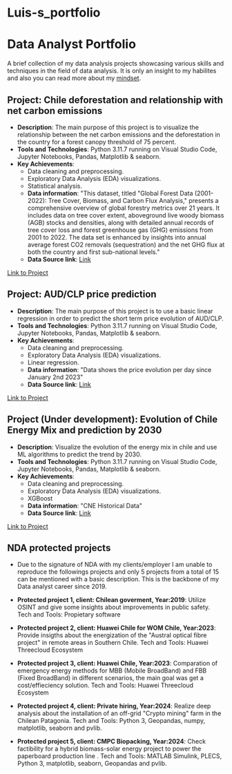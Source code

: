 # Luis-s_portfolio
# Data Analyst Portfolio

A brief collection of my data analysis projects showcasing various skills and techniques in the field of data analysis. It is only an insight to my habilites and also you can read more about my [mindset](https://github.com/LFMoya01/Luis-s_portfolio/blob/main/My%20mindset).

## Project: Chile deforestation and relationship with net carbon emissions

- **Description**: The main purpose of this project is to visualize the relationship between the net carbon emissions and the deforestation in the country for a forest canopy threshold of 75 percent.
- **Tools and Technologies**: Python 3.11.7 running on Visual Studio Code, Jupyter Notebooks, Pandas, Matplotlib & seaborn.
- **Key Achievements**:
  - Data cleaning and preprocessing.
  - Exploratory Data Analysis (EDA) visualizations.
  - Statistical analysis.
  - **Data information**: "This dataset, titled "Global Forest Data (2001-2022): Tree Cover, Biomass, and Carbon Flux Analysis," presents a comprehensive overview of global forestry metrics over 21 years. It includes data on tree cover                                 extent, aboveground live woody biomass (AGB) stocks and densities, along with detailed annual records of tree cover loss and forest greenhouse gas (GHG) emissions from 2001 to 2022. The data set is enhanced by                                insights into annual average forest CO2 removals (sequestration) and the net GHG flux at both the country and first sub-national levels."
  - **Data Source link**: [Link](https://www.kaggle.com/datasets/karnikakapoor/global-forest-data-2001-2022)

[Link to Project](https://github.com/LFMoya01/Luis-s_portfolio/blob/c42681d9fb2a463e30dfe5324dc883e29bc7918d/Deforestation.ipynb)

## Project: AUD/CLP price prediction

- **Description**: The main purpose of this project is to use a basic linear regression in order to predict the short term price evolution of AUD/CLP.
- **Tools and Technologies**: Python 3.11.7 running on Visual Studio Code, Jupyter Notebooks, Pandas, Matplotlib & seaborn.
- **Key Achievements**:
  - Data cleaning and preprocessing.
  - Exploratory Data Analysis (EDA) visualizations.
  - Linear regression.
  - **Data information**: "Data shows the price evolution per day since January 2nd 2023"
  - **Data Source link**: [Link](https://www.investing.com/currencies/aud-clp-historical-data)

[Link to Project](https://github.com/LFMoya01/Luis-s_portfolio/blob/5c39a2aa48a7811e27be416194e265d2b7660c00/Cosas/CLPAUDEstimation.py)

## Project (Under development): Evolution of Chile Energy Mix and prediction by 2030

- **Description**: Visualize the evolution of the energy mix in chile and use ML algorithms to predict the trend by 2030.
- **Tools and Technologies**: Python 3.11.7 running on Visual Studio Code, Jupyter Notebooks, Pandas, Matplotlib & seaborn.
- **Key Achievements**:
  - Data cleaning and preprocessing.
  - Exploratory Data Analysis (EDA) visualizations.
  - XGBoost
  - **Data information**: "CNE Historical Data"
  - **Data Source link**: [Link]()

[Link to Project]()


## NDA protected projects

- Due to the signature of NDA with my clients/employer I am unable to reproduce the followings projects and only 5 projects from a total of 15 can be mentioned with a basic description. This is the backbone of my Data analyst career since 2019.

- **Protected project 1, client: Chilean goverment, Year:2019**: Utilize OSINT and give some insights about improvements in public safety. Tech and Tools: Propietary software
- **Protected project 2, client: Huawei Chile for WOM Chile, Year:2023**: Provide insigths about the energization of the "Austral optical fibre project" in remote areas in Southern Chile. Tech and Tools: Huawei Threecloud Ecosystem
- **Protected project 3, client: Huawei Chile, Year:2023**: Comparation of emergency energy methods for MBB (Mobile BroadBand) and FBB (Fixed BroadBand) in different scenarios, the main goal was get a cost/effieciency solution. Tech and Tools: Huawei Threecloud Ecosystem
- **Protected project 4, client: Private hiring, Year:2024**: Realize deep analysis about the installation of an off-grid "Crypto mining" farm in the Chilean Patagonia. Tech and Tools: Python 3, Geopandas, numpy, matplotlib, seaborn and pvlib.
- **Protected project 5, client: CMPC Biopacking, Year:2024**: Check factibility for a hybrid biomass-solar energy project to power the paperboard production line . Tech and Tools: MATLAB Simulink, PLECS, Python 3, matplotlib, seaborn, Geopandas and pvlib.

